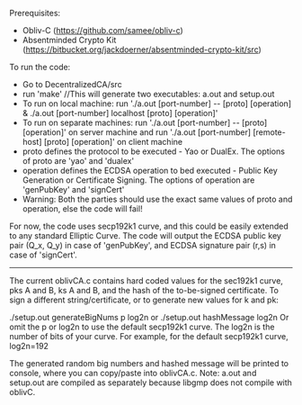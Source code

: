 Prerequisites:
 - Obliv-C (https://github.com/samee/obliv-c)
 - Absentminded Crypto Kit (https://bitbucket.org/jackdoerner/absentminded-crypto-kit/src)

To run the code:
- Go to DecentralizedCA/src
- run 'make' //This will generate two executables: a.out and setup.out
- To run on local machine: run './a.out [port-number] -- [proto] [operation] & ./a.out [port-number] localhost [proto] [operation]'
- To run on separate machines: run './a.out [port-number] -- [proto] [operation]' on server machine and run './a.out [port-number] [remote-host] [proto] [operation]' on client machine
- proto defines the protocol to be executed - Yao or DualEx. The options of proto are 'yao' and 'dualex'
- operation defines the ECDSA operation to bed executed - Public Key Generation or Certificate Signing. The options of operation are 'genPubKey' and 'signCert'
- Warning: Both the parties should use the exact same values of proto and operation, else the code will fail!

For now, the code uses secp192k1 curve, and this could be easily extended to any standard Elliptic Curve. The code will output the ECDSA public key pair (Q_x, Q_y) in case of 'genPubKey', and ECDSA signature pair (r,s) in case of 'signCert'.

---

The current oblivCA.c contains hard coded values for the sec192k1 curve, pks A and B, ks A and B, and the hash of the to-be-signed certificate. 
To sign a different string/certificate, or to generate new values for k and pk:

./setup.out generateBigNums p log2n 
 or 
./setup.out hashMessage log2n 
Or omit the p or log2n to use the default secp192k1 curve. 
The log2n is the number of bits of your curve. 
For example, for the default secp192k1 curve, log2n=192

The generated random big numbers and hashed message will be printed to console, where you can copy/paste into oblivCA.c. 
Note: a.out and setup.out are compiled as separately because libgmp does not compile with oblivC. 